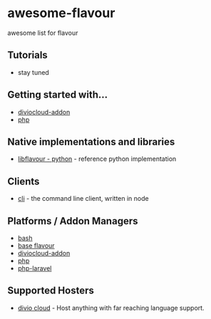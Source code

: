 # awesome-flavour
awesome list for flavour

## Tutorials

* stay tuned
## Getting started with...

* [diviocloud-addon](https://github.com/flavours/getting-started-with-diviocloud-addon) 
* [php](https://github.com/flavours/getting-started-with-php) 


## Native implementations and libraries

* [libflavour - python](https://github.com/flavours/libflavour) - reference python implementation

## Clients

* [cli](https://github.com/flavours/cli) - the command line client, written in node


## Platforms / Addon Managers

* [bash](https://github.com/flavours/fam-bash) 
* [base flavour](https://github.com/flavours/fam-flavour) 
* [diviocloud-addon](https://github.com/flavours/fam-diviocloud-addon) 
* [php](https://github.com/flavours/fam-php) 
* [php-laravel](https://github.com/flavours/fam-php-laravel) 

## Supported Hosters

* [divio cloud](https://www.divio.com) - Host anything with far reaching language support.
